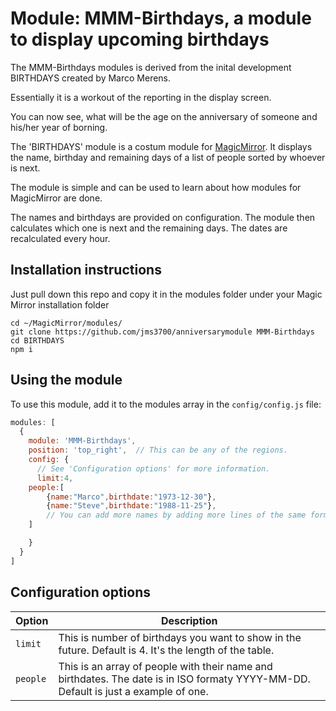 # Module: MMM-Birthdays, a module to display upcoming birthdays

The MMM-Birthdays modules is derived from the inital development BIRTHDAYS created by Marco Merens.

Essentially it is a workout of the reporting in the display screen.

You can now see, what will be the age on the anniversary of someone and his/her year of borning.

The 'BIRTHDAYS' module is a costum module for [MagicMirror](https://github.com/MichMich/MagicMirror). 
It displays the name, birthday and remaining days of a list of people sorted by whoever is next.

The module is simple and can be used to learn about how modules for MagicMirror are done.

The names and birthdays are provided on configuration. The module then calculates which one is next and the remaining days.
The dates are recalculated every hour.

## Installation instructions 
Just pull down this repo and copy it in the modules folder under your Magic Mirror installation folder
```
cd ~/MagicMirror/modules/
git clone https://github.com/jms3700/anniversarymodule MMM-Birthdays
cd BIRTHDAYS
npm i
```

## Using the module

To use this module, add it to the modules array in the `config/config.js` file:
````javascript
modules: [
  {
    module: 'MMM-Birthdays',
    position: 'top_right',  // This can be any of the regions.
    config: {
      // See 'Configuration options' for more information.
      limit:4,
	people:[
		{name:"Marco",birthdate:"1973-12-30"},
		{name:"Steve",birthdate:"1988-11-25"},
		// You can add more names by adding more lines of the same format. 
	]

    }
  }
]
````

## Configuration options

<table width="100%">
  <!-- why, markdown... -->
  <thead>
    <tr>
      <th>Option</th>
      <th width="100%">Description</th>
    </tr>
  <thead>
  <tbody>
    <tr>
      <td><code>limit</code></td>
      <td>This is number of birthdays you want to show in the future. Default is 4. It's the length of the table.
      </td>
</tr>
    <tr>
      <td><code>people</code></td>
      <td>This is an array of people with their name and birthdates. The date is in ISO formaty YYYY-MM-DD. 
	Default is just a example of one.
      </td>
    </tr>
  </tbody>
</table>
